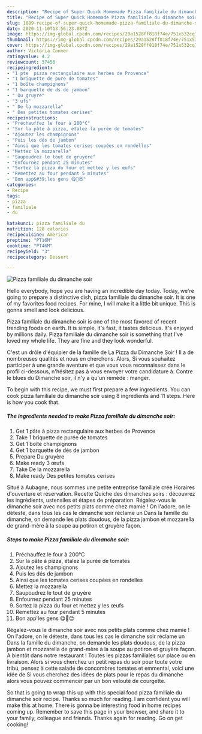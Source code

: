 ```yaml
---
description: "Recipe of Super Quick Homemade Pizza familiale du dimanche soir"
title: "Recipe of Super Quick Homemade Pizza familiale du dimanche soir"
slug: 1889-recipe-of-super-quick-homemade-pizza-familiale-du-dimanche-soir
date: 2020-11-10T13:56:23.087Z
image: https://img-global.cpcdn.com/recipes/29a1528ff818f74e/751x532cq70/pizza-familiale-du-dimanche-soir-photo-principale-de-la-recette.jpg
thumbnail: https://img-global.cpcdn.com/recipes/29a1528ff818f74e/751x532cq70/pizza-familiale-du-dimanche-soir-photo-principale-de-la-recette.jpg
cover: https://img-global.cpcdn.com/recipes/29a1528ff818f74e/751x532cq70/pizza-familiale-du-dimanche-soir-photo-principale-de-la-recette.jpg
author: Victoria Conner
ratingvalue: 4.2
reviewcount: 37456
recipeingredient:
- "1 pte  pizza rectangulaire aux herbes de Provence"
- "1 briquette de pure de tomates"
- "1 boîte champignons"
- "1 barquette de ds de jambon"
- " Du gruyre"
- "3 ufs"
- " De la mozzarella"
- " Des petites tomates cerises"
recipeinstructions:
- "Préchauffez le four à 200°C"
- "Sur la pâte à pizza, étalez la purée de tomates"
- "Ajoutez les champignons"
- "Puis les dés de jambon"
- "Ainsi que les tomates cerises coupées en rondelles"
- "Mettez la mozzarella"
- "Saupoudrez le tout de gruyère"
- "Enfournez pendant 25 minutes"
- "Sortez la pizza du four et mettez y les œufs"
- "Remettez au four pendant 5 minutes"
- "Bon app&#39;les gens 😋🤩😍"
categories:
- Recipe
tags:
- pizza
- familiale
- du

katakunci: pizza familiale du 
nutrition: 128 calories
recipecuisine: American
preptime: "PT16M"
cooktime: "PT46M"
recipeyield: "3"
recipecategory: Dessert

---
```



![Pizza familiale du dimanche soir](https://img-global.cpcdn.com/recipes/29a1528ff818f74e/751x532cq70/pizza-familiale-du-dimanche-soir-photo-principale-de-la-recette.jpg)

Hello everybody, hope you are having an incredible day today. Today, we're going to prepare a distinctive dish, pizza familiale du dimanche soir. It is one of my favorites food recipes. For mine, I will make it a little bit unique. This is gonna smell and look delicious.

Pizza familiale du dimanche soir is one of the most favored of recent trending foods on earth. It is simple, it's fast, it tastes delicious. It's enjoyed by millions daily. Pizza familiale du dimanche soir is something that I've loved my whole life. They are fine and they look wonderful.

C&#39;est un drôle d&#39;équipier de la famille de La Pizza du Dimanche Soir ! Il a de nombreuses qualités et nous en cherchons. Alors, Si vous souhaitez participer à une grande aventure et que vous vous reconnaissez dans le profil ci-dessous, n&#39;hésitez pas à vous envoyer votre candidature à. Contre le blues du Dimanche soir, il n&#39;y a qu&#39;un remède : manger.


To begin with this recipe, we must first prepare a few ingredients. You can cook pizza familiale du dimanche soir using 8 ingredients and 11 steps. Here is how you cook that.

<!--inarticleads1-->

##### The ingredients needed to make Pizza familiale du dimanche soir:

1. Get 1 pâte à pizza rectangulaire aux herbes de Provence
1. Take 1 briquette de purée de tomates
1. Get 1 boîte champignons
1. Get 1 barquette de dés de jambon
1. Prepare  Du gruyère
1. Make ready 3 œufs
1. Take  De la mozzarella
1. Make ready  Des petites tomates cerises


Situé à Aubagne, nous sommes une petite entreprise familiale crée Horaires d&#39;ouverture et réservation. Recette Quiche des dimanches soirs : découvrez les ingrédients, ustensiles et étapes de préparation. Régalez-vous le dimanche soir avec nos petits plats comme chez mamie ! On l&#39;adore, on le déteste, dans tous les cas le dimanche soir réclame un Dans la famille du dimanche, on demande les plats doudous, de la pizza jambon et mozzarella de grand-mère à la soupe au potiron et gruyère façon. 

<!--inarticleads2-->

##### Steps to make Pizza familiale du dimanche soir:

1. Préchauffez le four à 200°C
1. Sur la pâte à pizza, étalez la purée de tomates
1. Ajoutez les champignons
1. Puis les dés de jambon
1. Ainsi que les tomates cerises coupées en rondelles
1. Mettez la mozzarella
1. Saupoudrez le tout de gruyère
1. Enfournez pendant 25 minutes
1. Sortez la pizza du four et mettez y les œufs
1. Remettez au four pendant 5 minutes
1. Bon app&#39;les gens 😋🤩😍


Régalez-vous le dimanche soir avec nos petits plats comme chez mamie ! On l&#39;adore, on le déteste, dans tous les cas le dimanche soir réclame un Dans la famille du dimanche, on demande les plats doudous, de la pizza jambon et mozzarella de grand-mère à la soupe au potiron et gruyère façon. A bientôt dans notre restaurant ! Toutes les pizzas familiales sur place ou en livraison. Alors si vous cherchez un petit repas du soir pour toute votre tribu, pensez à cette salade de concombres tomates et emmental, voici une idée de Si vous cherchez des idées de plats pour le repas du dimanche alors vous pouvez commencer par un bon velouté de courgette. 

So that is going to wrap this up with this special food pizza familiale du dimanche soir recipe. Thanks so much for reading. I am confident you will make this at home. There is gonna be interesting food in home recipes coming up. Remember to save this page in your browser, and share it to your family, colleague and friends. Thanks again for reading. Go on get cooking!
